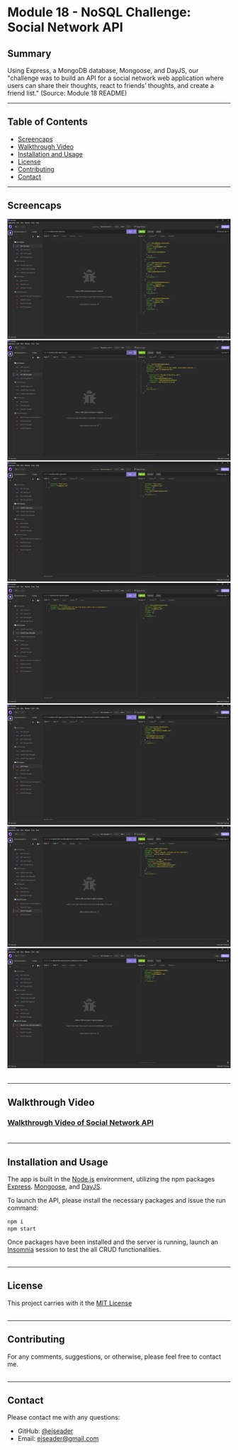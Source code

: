 # Module 18 - NoSQL Challenge: Social Network API

## Summary 

Using Express, a MongoDB database, Mongoose, and DayJS, our "challenge was to build an API for a social network web application where users can share their thoughts, react to friends’ thoughts, and create a friend list." (Source: Module 18 README)

---

## Table of Contents
* [Screencaps](#screencaps)
* [Walkthrough Video](#walkthrough-video)
* [Installation and Usage](#installation-and-usage)  
* [License](#license)
* [Contributing](#contributing)
* [Contact](#contact)

---

## Screencaps

 ![Get All Users](screencaps/sc1.png)
 ![Get All Thoughts](screencaps/sc2.png)
 ![Create New User](screencaps/sc3.png)
 ![Create New Thought](screencaps/sc4.png)
 ![Add a Friend](screencaps/sc5.png)
 ![Delete a Thought](screencaps/sc6.png)
 ![Delete User](screencaps/sc7.png)
 <br><br>

--- 

## Walkthrough Video

### [Walkthrough Video of Social Network API](https://drive.google.com/file/d/1Dz6H04qbpupf-03erfFIfXdGs7LTqB16/view) <br><br>

---

## Installation and Usage  

The app is built in the [Node.js](https://nodejs.org) environment, utilizing the npm packages [Express](https://www.npmjs.com/package/express). [Mongoose](https://mongoosejs.com), and [DayJS](https://day.js.org).

To launch the API, please install the necessary packages and issue the run command:
``` 
npm i
npm start
```  
Once packages have been installed and the server is running, launch an [Insomnia](https://insomnia.rest) session to test the all CRUD functionalities.
<br><br>

---

## License
This project carries with it the [MIT License](https://opensource.org/licenses/MIT)<br><br>

---

## Contributing
For any comments, suggestions, or otherwise, please feel free to contact me.<br><br>

---

## Contact
Please contact me with any questions:
<ul>
<li>GitHub: <a href="https://github.com/ejseader">@ejseader</a></li>
<li>Email: <a href="mailto:ejseader@gmail.com">ejseader@gmail.com</a></li>
</ul>